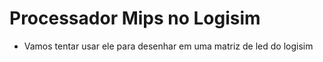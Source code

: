 # Processador Mips no Logisim

- Vamos tentar usar ele para desenhar em uma matriz de led do logisim
